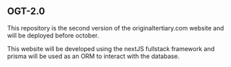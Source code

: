 ## OGT-2.0

This repository is the second version of the originaltertiary.com website and will be deployed before october.

This website will be developed using the nextJS fullstack framework and prisma will be used as an ORM to interact with the database.
